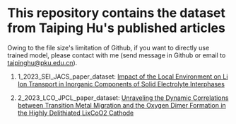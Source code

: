 # This repository contains the dataset from Taiping Hu's published articles

Owing to the file size's limitation of Github, if you want to directly use trained model, please contact with me (send message in Github or email to taipinghu@pku.edu.cn). 

1. 1_2023_SEI_JACS_paper_dataset: [Impact of the Local Environment on Li Ion Transport in Inorganic Components of Solid Electrolyte Interphases](https://pubs.acs.org/doi/10.1021/jacs.2c11521?ref=PDF)

2. 2_2023_LCO_JPCL_paper_dataset: [Unraveling the Dynamic Correlations between Transition Metal Migration and the Oxygen Dimer Formation in the Highly Delithiated LixCoO2 Cathode](https://pubs.acs.org/doi/10.1021/acs.jpclett.3c00506?ref=PDF)
